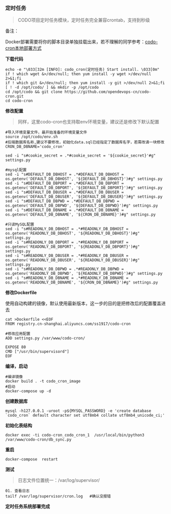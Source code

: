 ### 定时任务

> CODO项目定时任务模块，定时任务完全兼容crontab，支持到秒级

备注：
  
  Docker部署需要将你的脚本目录单独挂载出来，若不理解的同学参考：[codo-cron本地部署方式](https://bbs.opendevops.cn/topic/65/codo-cron-%E6%9C%AC%E5%9C%B0%E9%83%A8%E7%BD%B2%E6%96%B9%E5%BC%8F)



**下载代码**
```shell
echo -e "\033[32m [INFO]: codo_cron(定时任务) Start install. \033[0m"
if ! which wget &>/dev/null; then yum install -y wget >/dev/null 2>&1;fi
if ! which git &>/dev/null; then yum install -y git >/dev/null 2>&1;fi
[ ! -d /opt/codo/ ] && mkdir -p /opt/codo
cd /opt/codo && git clone https://github.com/opendevops-cn/codo-cron.git
cd codo-cron
```



**修改配置**
> 同样，这里codo-cron也支持取env环境变量，建议还是修改下默认配置

```shell
#导入环境变量文件，最开始准备的环境变量文件
source /opt/codo/env.sh
#后端数据库名称,建议不要修改，初始化data.sql已经指定了数据库名字，若需改请一块修改
CRON_DB_DBNAME='codo_cron' 

sed -i "s#cookie_secret = .*#cookie_secret = '${cookie_secret}'#g" settings.py

#mysql配置
sed -i "s#DEFAULT_DB_DBHOST = .*#DEFAULT_DB_DBHOST = os.getenv('DEFAULT_DB_DBHOST', '${DEFAULT_DB_DBHOST}')#g" settings.py
sed -i "s#DEFAULT_DB_DBPORT = .*#DEFAULT_DB_DBPORT = os.getenv('DEFAULT_DB_DBPORT', '${DEFAULT_DB_DBPORT}')#g" settings.py
sed -i "s#DEFAULT_DB_DBUSER = .*#DEFAULT_DB_DBUSER = os.getenv('DEFAULT_DB_DBUSER', '${DEFAULT_DB_DBUSER}')#g" settings.py
sed -i "s#DEFAULT_DB_DBPWD = .*#DEFAULT_DB_DBPWD = os.getenv('DEFAULT_DB_DBPWD', '${DEFAULT_DB_DBPWD}')#g" settings.py
sed -i "s#DEFAULT_DB_DBNAME = .*#DEFAULT_DB_DBNAME = os.getenv('DEFAULT_DB_DBNAME', '${CRON_DB_DBNAME}')#g" settings.py

#只读MySQL配置
sed -i "s#READONLY_DB_DBHOST = .*#READONLY_DB_DBHOST = os.getenv('READONLY_DB_DBHOST', '${READONLY_DB_DBHOST}')#g" settings.py
sed -i "s#READONLY_DB_DBPORT = .*#READONLY_DB_DBPORT = os.getenv('READONLY_DB_DBPORT', '${READONLY_DB_DBPORT}')#g" settings.py
sed -i "s#READONLY_DB_DBUSER = .*#READONLY_DB_DBUSER = os.getenv('READONLY_DB_DBUSER', '${READONLY_DB_DBUSER}')#g" settings.py
sed -i "s#READONLY_DB_DBPWD = .*#READONLY_DB_DBPWD = os.getenv('READONLY_DB_DBPWD', '${READONLY_DB_DBPWD}')#g" settings.py
sed -i "s#READONLY_DB_DBNAME = .*#READONLY_DB_DBNAME = os.getenv('READONLY_DB_DBNAME', '${CRON_DB_DBNAME}')#g" settings.py

```


**修改Dockerfile**

使用自动构建的镜像，默认使用最新版本，这一步的目的是把修改后的配置覆盖进去

```shell
cat >Dockerfile <<EOF
FROM registry.cn-shanghai.aliyuncs.com/ss1917/codo-cron

#修改应用配置
ADD settings.py /var/www/codo-cron/

EXPOSE 80
CMD ["/usr/bin/supervisord"]
EOF

```


**编译，启动**

```
#编译镜像
docker build . -t codo_cron_image
#启动
docker-compose up -d
```



**创建数据库**

```
mysql -h127.0.0.1 -uroot -p${MYSQL_PASSWORD} -e 'create database `codo_cron` default character set utf8mb4 collate utf8mb4_unicode_ci;'
```



**初始化表结构**

```
docker exec -ti codo-cron_codo_cron_1  /usr/local/bin/python3 /var/www/codo-cron/db_sync.py
```

**重启**

```
docker-compose  restart 
```

**测试**

> 日志文件位置统一：/var/log/supervisor/

```
01. 查看日志
tailf /var/log/supervisor/cron.log   #确认没报错
```

**定时任务系统部署完成**